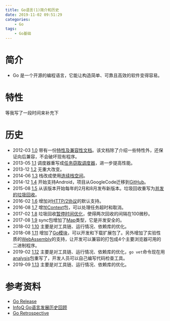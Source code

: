 ```yaml
---
title: Go语言(1)简介和历史
date: 2019-11-02 09:51:29
categories:
    - Go
tags:
    - Go基础
---
```

# 简介
- Go 是一个开源的编程语言，它能让构造简单、可靠且高效的软件变得容易。

# 特性
等我写了一段时间来补充下

# 历史
- 2012-03 [1.0](https://golang.org/doc/go1) 带有一份[特性及兼容性文档](https://golang.org/doc/go1compat)。该文档除了介绍一些特性外，还保证向后兼容，不会破坏现有程序。
- 2013-05 [1.1](https://golang.org/doc/go1.1) 调度器重写成[任务窃取调度器](https://rakyll.org/scheduler/)，进一步提高性能。
- 2013-12 [1.2](https://golang.org/doc/go1.2) 无重大改变。
- 2014-06 [1.3](https://golang.org/doc/go1.3) 栈改成使用[连续栈空间](https://golang.org/s/contigstacks)。
- 2014-12 [1.4](https://golang.org/doc/go1.4) 开始支持Android，项目从GoogleCode迁移到[GitHub](https://github.com/golang/go)。
- 2015-08 [1.5](https://golang.org/doc/go1.5) 从该版本开始每年的2月和8月发布新版本。垃圾回收重写为[并发的垃圾回收](https://golang.org/s/go15gcpacing)。
- 2016-02 [1.6](https://golang.org/doc/go1.6) 增加对[HTTP/2协议](https://http2.github.io/)的默认支持。
- 2016-08 [1.7](https://golang.org/doc/go1.7) 增加[Context](https://golang.org/pkg/context/)包，可以处理任务超时和取消。
- 2017-02 [1.8](https://golang.org/doc/go1.8) 垃圾回收[暂停时间优化](https://github.com/golang/proposal/blob/master/design/17503-eliminate-rescan.md)，使得两次回收的间隔在100微秒。
- 2017-08 [1.9](https://golang.org/doc/go1.9) sync包增加了[Map](https://golang.org/pkg/sync/#Map)类型，它是并发安全的。
- 2018-02 [1.10](https://golang.org/doc/go1.10) 主要是对工具链、运行情况、依赖库的优化。
- 2018-08 [1.11](https://golang.org/doc/go1.11) 增加了[Go模块](https://blog.golang.org/using-go-modules)，可以开发和下载扩展包了。另外增加了实验性质的[WebAssembly](https://webassembly.org/)的支持，让开发可以兼容的打包成4个主要浏览器可用的二进制程序。
- 2019-02 [1.12](https://golang.org/doc/go1.12) 主要是对工具链、运行情况、依赖库的优化，`go vet`命令现在用[analysis](https://godoc.org/golang.org/x/tools/go/analysis)包重写了，开发人员可以自己编写代码检查工具。
- 2019-09 [1.13](https://golang.org/doc/go1.13) 主要是对工具链、运行情况、依赖库的优化。

# 参考资料
- [Go Release](https://golang.org/project/)
- [InfoQ Go语言发展历史回顾](https://www.infoq.cn/article/kX69fGExcjEeCzz6Crie)
- [Go Retrospective](https://medium.com/a-journey-with-go/go-retrospective-b9723352e9b0)
